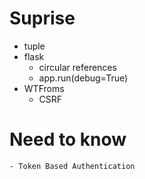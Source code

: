# Suprise

- tuple
- flask
    - circular references
    - app.run(debug=True)
- WTFroms
    - CSRF

# Need to know
    - Token Based Authentication
